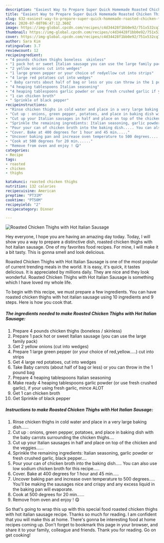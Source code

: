 ```yaml
---
description: "Easiest Way to Prepare Super Quick Homemade Roasted Chicken Thighs with Hot Italian Sausage"
title: "Easiest Way to Prepare Super Quick Homemade Roasted Chicken Thighs with Hot Italian Sausage"
slug: 632-easiest-way-to-prepare-super-quick-homemade-roasted-chicken-thighs-with-hot-italian-sausage
date: 2020-07-08T06:47:12.360Z
image: https://img-global.cpcdn.com/recipes/c4d34428f1bb0e92/751x532cq70/roasted-chicken-thighs-with-hot-italian-sausage-recipe-main-photo.jpg
thumbnail: https://img-global.cpcdn.com/recipes/c4d34428f1bb0e92/751x532cq70/roasted-chicken-thighs-with-hot-italian-sausage-recipe-main-photo.jpg
cover: https://img-global.cpcdn.com/recipes/c4d34428f1bb0e92/751x532cq70/roasted-chicken-thighs-with-hot-italian-sausage-recipe-main-photo.jpg
author: Sara Kim
ratingvalue: 3.7
reviewcount: 12
recipeingredient:
- "4 pounds chicken thighs boneless  skinless"
- "1 pack hot or sweet Italian sausage you can use the large family pack"
- "2 yellow onions cut into wedges"
- "1 large green pepper or your choice of redyellow cut into strips"
- "4 large red potatoes cut into wedges"
- " Baby carrots about half of bag or less or you can throw in the 1 pound bag"
- "4 heaping tablespoons Italian seasoning"
- "4 heaping tablespoons garlic powder or use fresh crushed garlic if your using fresh garlic mince ALOT"
- "1 can chicken broth"
- " Sprinkle of black pepper"
recipeinstructions:
- "Rinse chicken thighs in cold water and place in a very large baking dish......"
- "Cut up : onions, green pepper, potatoes, and place in baking dish with the baby carrots surrounding the chicken thighs...."
- "Cut up your Italian sausages in half and place on top of the chicken and the veggies......"
- "Sprinkle the remaining ingredients: Italian seasoning, garlic powder or fresh crushed garlic, black pepper...."
- "Pour your can of chicken broth into the baking dish..... You can also use low sodium chicken broth for this recipe....."
- "Cover. Bake at 400 degrees for 1 hour and 45 min....."
- "Uncover baking pan and increase oven temperature to 500 degrees..... You’ll be making the sausages nice and crispy and any excess liquid in the baking pan will evaporate."
- "Cook at 500 degrees for 20 min......"
- "Remove from oven and enjoy ! 😋"
categories:
- Recipe
tags:
- roasted
- chicken
- thighs

katakunci: roasted chicken thighs 
nutrition: 132 calories
recipecuisine: American
preptime: "PT31M"
cooktime: "PT50M"
recipeyield: "2"
recipecategory: Dinner

---
```



![Roasted Chicken Thighs with Hot Italian Sausage](https://img-global.cpcdn.com/recipes/c4d34428f1bb0e92/751x532cq70/roasted-chicken-thighs-with-hot-italian-sausage-recipe-main-photo.jpg)

Hey everyone, I hope you are having an amazing day today. Today, I will show you a way to prepare a distinctive dish, roasted chicken thighs with hot italian sausage. One of my favorites food recipes. For mine, I will make it a bit tasty. This is gonna smell and look delicious.



Roasted Chicken Thighs with Hot Italian Sausage is one of the most popular of current trending meals in the world. It is easy, it's quick, it tastes delicious. It is appreciated by millions daily. They are nice and they look wonderful. Roasted Chicken Thighs with Hot Italian Sausage is something which I have loved my whole life.


To begin with this recipe, we must prepare a few ingredients. You can have roasted chicken thighs with hot italian sausage using 10 ingredients and 9 steps. Here is how you cook that.

<!--inarticleads1-->

##### The ingredients needed to make Roasted Chicken Thighs with Hot Italian Sausage:

1. Prepare 4 pounds chicken thighs (boneless / skinless)
1. Prepare 1 pack hot or sweet Italian sausage (you can use the large family pack)
1. Get 2 yellow onions (cut into wedges)
1. Prepare 1 large green pepper (or your choice of red,yellow.....) cut into strips
1. Get 4 large red potatoes, cut into wedges
1. Take  Baby carrots (about half of bag or less) or you can throw in the 1 pound bag
1. Prepare 4 heaping tablespoons Italian seasoning
1. Make ready 4 heaping tablespoons garlic powder (or use fresh crushed garlic), if your using fresh garlic, mince ALOT
1. Get 1 can chicken broth
1. Get  Sprinkle of black pepper




<!--inarticleads2-->

##### Instructions to make Roasted Chicken Thighs with Hot Italian Sausage:

1. Rinse chicken thighs in cold water and place in a very large baking dish......
1. Cut up : onions, green pepper, potatoes, and place in baking dish with the baby carrots surrounding the chicken thighs....
1. Cut up your Italian sausages in half and place on top of the chicken and the veggies......
1. Sprinkle the remaining ingredients: Italian seasoning, garlic powder or fresh crushed garlic, black pepper....
1. Pour your can of chicken broth into the baking dish..... You can also use low sodium chicken broth for this recipe.....
1. Cover. Bake at 400 degrees for 1 hour and 45 min.....
1. Uncover baking pan and increase oven temperature to 500 degrees..... You’ll be making the sausages nice and crispy and any excess liquid in the baking pan will evaporate.
1. Cook at 500 degrees for 20 min......
1. Remove from oven and enjoy ! 😋




So that's going to wrap this up with this special food roasted chicken thighs with hot italian sausage recipe. Thanks so much for reading. I am confident that you will make this at home. There's gonna be interesting food at home recipes coming up. Don't forget to bookmark this page in your browser, and share it to your family, colleague and friends. Thank you for reading. Go on get cooking!
